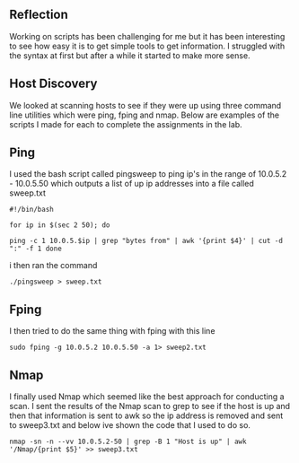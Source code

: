 ## Reflection 

Working on scripts has been challenging for me but it has been interesting to see how easy it is to get simple tools to get information. I struggled with the syntax at first but after a while it started to make more sense.

## Host Discovery

We looked at scanning hosts to see if they were up using three command line utilities which were ping, fping and nmap. Below are examples of the scripts I made for each to complete the assignments in the lab.

## Ping

I used the bash script called pingsweep to ping ip's in the range of 10.0.5.2 - 10.0.5.50 which outputs a list of up ip addresses into a file called sweep.txt

`#!/bin/bash`

`for ip in $(sec 2 50); do`

`ping -c 1 10.0.5.$ip | grep "bytes from" | awk '{print $4}' | cut -d ":" -f 1 done`

i then ran the command

`./pingsweep > sweep.txt`

## Fping 

I then tried to do the same thing with fping with this line

`sudo fping -g 10.0.5.2 10.0.5.50 -a 1> sweep2.txt`

## Nmap

I finally used Nmap which seemed like the best approach for conducting a scan. I sent the results of the Nmap scan to grep to see if the host is up and then that information is sent to awk so the ip address is removed and sent to sweep3.txt and below ive shown the code that I used to do so.

`nmap -sn -n --vv 10.0.5.2-50 | grep -B 1 "Host is up" | awk '/Nmap/{print $5}' >> sweep3.txt`

